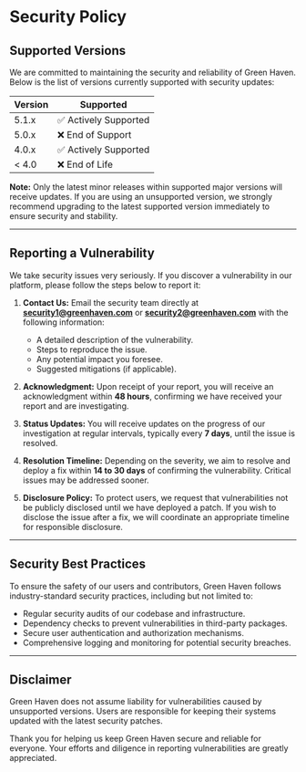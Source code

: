 # Security Policy

## Supported Versions

We are committed to maintaining the security and reliability of Green Haven. Below is the list of versions currently supported with security updates:

| Version | Supported          |
| ------- | ------------------ |
| 5.1.x   | ✅ Actively Supported |
| 5.0.x   | ❌ End of Support    |
| 4.0.x   | ✅ Actively Supported |
| < 4.0   | ❌ End of Life       |

**Note:** Only the latest minor releases within supported major versions will receive updates. If you are using an unsupported version, we strongly recommend upgrading to the latest supported version immediately to ensure security and stability.

---

## Reporting a Vulnerability

We take security issues very seriously. If you discover a vulnerability in our platform, please follow the steps below to report it:

1. **Contact Us:** Email the security team directly at **[security1@greenhaven.com](mailto:fachru005@gmail.com)** or **[security2@greenhaven.com](mailto:akbartolieb@gmail.com.com)** with the following information:
   - A detailed description of the vulnerability.
   - Steps to reproduce the issue.
   - Any potential impact you foresee.
   - Suggested mitigations (if applicable).

2. **Acknowledgment:** Upon receipt of your report, you will receive an acknowledgment within **48 hours**, confirming we have received your report and are investigating.

3. **Status Updates:** You will receive updates on the progress of our investigation at regular intervals, typically every **7 days**, until the issue is resolved.

4. **Resolution Timeline:** Depending on the severity, we aim to resolve and deploy a fix within **14 to 30 days** of confirming the vulnerability. Critical issues may be addressed sooner.

5. **Disclosure Policy:** To protect users, we request that vulnerabilities not be publicly disclosed until we have deployed a patch. If you wish to disclose the issue after a fix, we will coordinate an appropriate timeline for responsible disclosure.

---

## Security Best Practices

To ensure the safety of our users and contributors, Green Haven follows industry-standard security practices, including but not limited to:
- Regular security audits of our codebase and infrastructure.
- Dependency checks to prevent vulnerabilities in third-party packages.
- Secure user authentication and authorization mechanisms.
- Comprehensive logging and monitoring for potential security breaches.

---

## Disclaimer

Green Haven does not assume liability for vulnerabilities caused by unsupported versions. Users are responsible for keeping their systems updated with the latest security patches.

Thank you for helping us keep Green Haven secure and reliable for everyone. Your efforts and diligence in reporting vulnerabilities are greatly appreciated.

